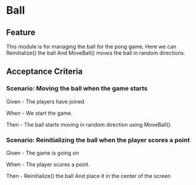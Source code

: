 # Ball

## Feature

This module is for managing the ball for the pong game.
Here we can Reinitialize() the ball
And MoveBall() moves the ball in random directions.

## Acceptance Criteria

### Scenario: Moving the ball when the game starts

  Given - The players have joined

  When - We start the game.

  Then - The ball starts moving in random direction using MoveBall().

### Scenario: Reinitializing the ball when the player scores a point

 Given - The game is going on

 When - The player scores a point.

 Then - Reinitialize() the ball
       And place it in the center of the screen